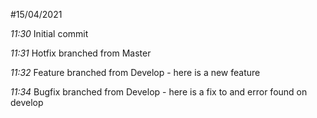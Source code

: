 #15/04/2021

*11:30* Initial commit

*11:31* Hotfix branched from Master

*11:32* Feature branched from Develop - here is a new feature

*11:34* Bugfix branched from Develop - here is a fix to and error found on develop